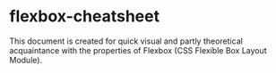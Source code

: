 # flexbox-cheatsheet
This document is created for quick visual and partly theoretical acquaintance with the properties of Flexbox (CSS Flexible Box Layout Module).
